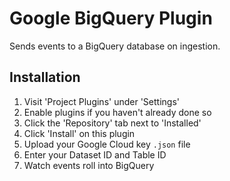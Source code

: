 # Google BigQuery Plugin

Sends events to a BigQuery database on ingestion.

## Installation

1. Visit 'Project Plugins' under 'Settings'
1. Enable plugins if you haven't already done so
1. Click the 'Repository' tab next to 'Installed'
1. Click 'Install' on this plugin
1. Upload your Google Cloud key `.json` file
1. Enter your Dataset ID and Table ID
1. Watch events roll into BigQuery






